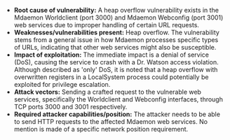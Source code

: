 - **Root cause of vulnerability:** A heap overflow vulnerability exists in the Mdaemon Worldclient (port 3000) and Mdaemon Webconfig (port 3001) web services due to improper handling of certain URL requests.
- **Weaknesses/vulnerabilities present:** Heap overflow. The vulnerability stems from a general issue in how Mdaemon processes specific types of URLs, indicating that other web services might also be susceptible.
- **Impact of exploitation:** The immediate impact is a denial of service (DoS), causing the service to crash with a Dr. Watson access violation. Although described as 'only' DoS, it is noted that a heap overflow with overwritten registers in a LocalSystem process could potentially be exploited for privilege escalation.
- **Attack vectors:** Sending a crafted request to the vulnerable web services, specifically the Worldclient and Webconfig interfaces, through TCP ports 3000 and 3001 respectively.
- **Required attacker capabilities/position:** The attacker needs to be able to send HTTP requests to the affected Mdaemon web services. No mention is made of a specific network position requirement.